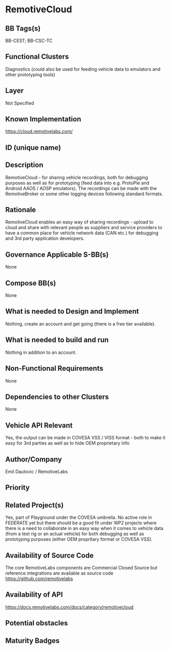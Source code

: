 
# RemotiveCloud

## BB Tags(s)
<!-- Tag(s) define in which area(s) (cloud, in-vehicle) the BB is executed, and what type of BB it is (tool, process, microservice) -->
BB-CEST; BB-CSC-TC

## Functional Clusters
<!-- In which Functional Cluster the BB be located; if none of the existing fit new required -->
Diagnostics (could also be used for feeding vehicle data to emulators and other prototyping tools)

## Layer
<!-- AppLayer, MWLayer, OSLayer, HWLayer -->
Not Specified

## Known Implementation
https://cloud.remotivelabs.com/ 

## ID (unique name)

## Description
<!-- General Description of the BB -->
RemotiveCloud - for sharing vehicle recordings, both for debugging purposes as well as for prototyping (feed data into e.g. ProtoPie and Android AAOS / AOSP emulators). The recordings can be made with the RemotiveBroker or some other logging devices following standard formats.

## Rationale
<!-- Explanation why we need the BB; what problem want to be solved -->
RemotiveCloud enables an easy way of sharing recordings - upload to cloud and share with relevant people as suppliers and service providers to have a common place for vehicle network data (CAN etc.) for debugging and 3rd party application developers.


## Governance Applicable S-BB(s)
<!-- Reference to e.g. UN/EU CRA Cyber Resilience Act; UNECE 156 - Software update and software update management system
Reference to defined S-BB(s) 
Reference to e.g. IS026262, AUTOSAR Spec. X -->
None

## Compose BB(s)
<!-- Link to required BB(s) 
E.g. BB-SC StateManagement 
BB is a composition of other BBs -->
None

## What is needed to Design and Implement
<!-- e.g. we expect to have a certain HW capability and or SW environment or Tool support, or a documentation, or an extra audit, or Test, or Compiler, or Prog. Language, … -->
Nothing, create an account and get going (there is a free tier available). 

## What is needed to build and run
<!-- e.g. we expect to have a certain HW capability, or Runtime Environment, or Pre-configuration, or Code-signing, or Test, … -->
Nothing in addition to an account.

## Non-Functional Requirements
<!-- With respect to Safety, Security, Realtime, … -->
None

## Dependencies to other Clusters
<!-- Other clusters are needed. FC Security, FC Storage, …
e.g. If FC Security : Security BBs are needed but you can choose for example crypto BB-SC from company A or crypto BB-SC from company B; several compositions may work -->
None

## Vehicle API Relevant
<!-- If “Yes exists” – where – e.g. COVESA VSS 
If “No” – nothing more to do 
If “Yes, proposal for additional Signals/Information – what should be made available, and where e.g. via (COVESA) VSS/VISS -->
Yes, the output can be made in COVESA VSS / VISS format - both to make it easy for 3rd parties as well as to hide OEM proprietary info

## Author/Company
Emil Dautovic / RemotiveLabs

## Priority
<!-- High, Medium, Low -->

## Related Project(s)
<!-- If Yes – e.g. The BB should be used/added in the Eclipse Blueprint A – for demo purposes, show added value,
If No – Project Proposal (e.g. WP4 in FEDERATE, or in the SDV EcoSystem Community Framework -->
Yes, part of Playground under the COVESA umbrella. 
No active role in FEDERATE yet but there should be a good fit under WP2 projects where there is a need to collaborate in an easy way when it comes to vehicle data (from a test rig or an actual vehicle) for both debugging as well as prototyping purposes (either OEM propritary format or COVESA VSS). 

## Availability of Source Code
<!-- Yes / License (e.g. Yes/MIT) 
No – Commercial Closed Source -->
The core RemotiveLabs components are Commercial Closed Source but reference integrations are available as source code https://github.com/remotivelabs 


## Availability of API
<!-- Yes / License (e.g. Yes/Apache 2.0)
No - Commercial -->
https://docs.remotivelabs.com/docs/category/remotivecloud 

## Potential obstacles


## Maturity Badges
<!-- taken over from Eclipse SDV Process 
See Definition of Badges and their Flavors 
https://gitlab.eclipse.org/eclipse-wg/sdv-wg/sdv-technical-alignment/sdv-technical-topics/sdv-process/sdv-process-definition/-/wikis/Definition%20of%20Badges%20and%20their%20Flavors 


| 			| Documentation | Requirements | Coding Guidelines | Testing | Release Process |
| --------- |:-------------:|:------------:|:-----------------:|:-------:|:---------------:|
| Gold		| Badgelevel    | Badgelevel   | Badgelevel		   | Badgelevel	 | Badgelevel  |
| Silver	| Badgelevel    | Badgelevel   | Badgelevel	  	   | Badgelevel	 | Badgelevel  |
| Bronze	| Badgelevel   	| Badgelevel   | Badgelevel	       | Badgelevel	 | Badgelevel  |
| No		| Badgelevel   	| Badgelevel   | Badgelevel	       | Badgelevel	 | Badgelevel  |
| NotDefined| Badgelevel   	| Badgelevel   | Badgelevel	       | Badgelevel	 | Badgelevel  |

Options:
NotDefined/No/Bronze/Silver/Gold

Example:
| 			| Documentation | Requirements | Coding Guidelines | Testing | Release Process |
| --------- |:-------------:|:------------:|:-----------------:|:-------:|:---------------:|
| Level		| [Gold](urlToDoc)| No 		   | Notdefined		   | Bronze	 | [Silver](urlToDoc) |


-->
